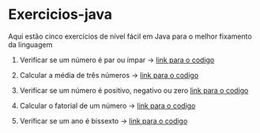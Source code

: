 # Exercicios-java

Aqui estão cinco exercícios de nível fácil em Java para o melhor fixamento da linguagem 

1. Verificar se um número é par ou ímpar -> <a href="https://github.com/marcos-rts/Exercicios-java/tree/main/ExercicioBasico01/src/exerciciobasico01"> link para o codigo </a>

2. Calcular a média de três números -> <a href="https://github.com/marcos-rts/Exercicios-java/tree/main/ExercicioBasico02/src/exerciciobasico02"> link para o codigo </a>

3. Verificar se um número é positivo, negativo ou zero <a href="https://github.com/marcos-rts/Exercicios-java/tree/main/ExercicioBasico03/src/exerciciobasico03"> link para o codigo </a>

4. Calcular o fatorial de um número -> <a href="https://github.com/marcos-rts/Exercicios-java/blob/main/ExercicioBasico04/src/exerciciobasico04/ExercicioBasico04.java"> link para o codigo </a>

5. Verificar se um ano é bissexto -> <a href="https://github.com/marcos-rts/Exercicios-java/tree/main/ExercicioBasico05/src/exerciciobasico05"> link para o codigo </a>





